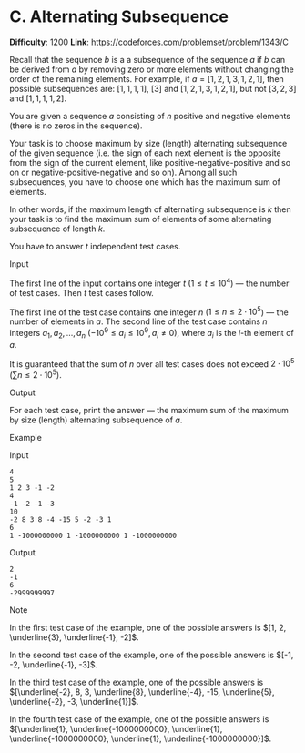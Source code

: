 # C. Alternating Subsequence 
**Difficulty**: 1200 
**Link**: https://codeforces.com/problemset/problem/1343/C

Recall that the sequence $b$ is a a subsequence of the sequence $a$ if
$b$ can be derived from $a$ by removing zero or more elements without
changing the order of the remaining elements. For example, if $a=[1, 2, 1,
3, 1, 2, 1]$, then possible subsequences are: $[1, 1, 1, 1]$, $[3]$
and $[1, 2, 1, 3, 1, 2, 1]$, but not $[3, 2, 3]$ and $[1, 1, 1, 1,
2]$.

You are given a sequence $a$ consisting of $n$ positive and negative
elements (there is no zeros in the sequence).

Your task is to choose maximum by size (length) alternating subsequence of the
given sequence (i.e. the sign of each next element is the opposite from the
sign of the current element, like positive-negative-positive and so on or
negative-positive-negative and so on). Among all such subsequences, you have
to choose one which has the maximum sum of elements.

In other words, if the maximum length of alternating subsequence is $k$
then your task is to find the maximum sum of elements of some alternating
subsequence of length $k$.

You have to answer $t$ independent test cases.

Input

The first line of the input contains one integer $t$ ($1 \le t \le
10^4$) — the number of test cases. Then $t$ test cases follow.

The first line of the test case contains one integer $n$ ($1 \le n \le 2
\cdot 10^5$) — the number of elements in $a$. The second line of the
test case contains $n$ integers $a_1, a_2, \dots, a_n$ ($-10^9 \le
a_i \le 10^9, a_i \ne 0$), where $a_i$ is the $i$-th element of
$a$.

It is guaranteed that the sum of $n$ over all test cases does not exceed
$2 \cdot 10^5$ ($\sum n \le 2 \cdot 10^5$).

Output

For each test case, print the answer — the maximum sum of the maximum by size
(length) alternating subsequence of $a$.

Example

Input

    
    
    4
    5
    1 2 3 -1 -2
    4
    -1 -2 -1 -3
    10
    -2 8 3 8 -4 -15 5 -2 -3 1
    6
    1 -1000000000 1 -1000000000 1 -1000000000
    

Output

    
    
    2
    -1
    6
    -2999999997
    

Note

In the first test case of the example, one of the possible answers is $[1,
2, \underline{3}, \underline{-1}, -2]$.

In the second test case of the example, one of the possible answers is $[-1,
-2, \underline{-1}, -3]$.

In the third test case of the example, one of the possible answers is
$[\underline{-2}, 8, 3, \underline{8}, \underline{-4}, -15, \underline{5},
\underline{-2}, -3, \underline{1}]$.

In the fourth test case of the example, one of the possible answers is
$[\underline{1}, \underline{-1000000000}, \underline{1},
\underline{-1000000000}, \underline{1}, \underline{-1000000000}]$.

